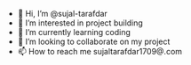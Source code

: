 - 👋 Hi, I’m @sujal-tarafdar
- 👀 I’m interested in project building 
- 🌱 I’m currently learning coding 
- 💞️ I’m looking to collaborate on my project
- 📫 How to reach me sujaltarafdar1709@.com


<!---
sujal-tarafdar/sujal-tarafdar is a ✨ special ✨ repository because its `README.md` (this file) appears on your GitHub profile.
You can click the Preview link to take a look at your changes.
--->

